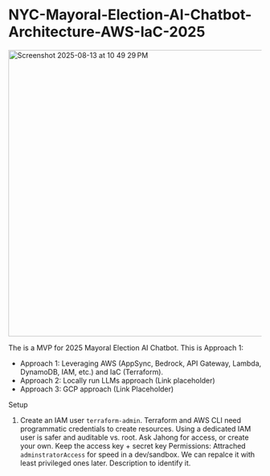 # NYC-Mayoral-Election-AI-Chatbot-Architecture-AWS-IaC-2025
<img width="1008" height="569" alt="Screenshot 2025-08-13 at 10 49 29 PM" src="https://github.com/user-attachments/assets/f26494fd-4e62-4630-8e9e-03f68c5d9fd0" />

The is a MVP for 2025 Mayoral Election AI Chatbot. This is Approach 1:
- Approach 1: Leveraging AWS (AppSync, Bedrock, API Gateway, Lambda, DynamoDB, IAM, etc.) and IaC (Terraform).
- Approach 2: Locally run LLMs approach (Link placeholder)
- Approach 3: GCP approach (Link Placeholder)

Setup
1. Create an IAM user `terraform-admin`.
   Terraform and AWS CLI need programmatic credentials to create resources. Using a dedicated IAM user is safer and auditable vs. root.
   Ask Jahong for access, or create your own. Keep the access key + secret key
   Permissions: Attrached `adminstratorAccess` for speed in a dev/sandbox. We can repalce it with least privileged ones later.
   Description to identify it.
